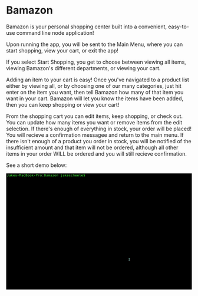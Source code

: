 # Bamazon

Bamazon is your personal shopping center built into a convenient, easy-to-use command line node application!

Upon running the app, you will be sent to the Main Menu, where you can start shopping, view your cart, or exit the app!

If you select Start Shopping, you get to choose between viewing all items, viewing Bamazon's different departments, or viewing your cart. 

Adding an item to your cart is easy! Once you've navigated to a product list either by viewing all, or by choosing one of our many categories, just hit enter on the item you want, then tell Bamazon how many of that item you want in your cart. Bamazon will let you know the items have been added, then you can keep shopping or view your cart!

From the shopping cart you can edit items, keep shopping, or check out. You can update how many items you want or remove items from the edit selection. If there's enough of everything in stock, your order will be placed! You will recieve a confirmation messagee and return to the main menu. If there isn't enough of a product you  order in stock, you will be notified of the insufficient amount and that item will not be ordered, although all other items in your order WILL be ordered and you will still recieve confirmation.

See a short demo below: 

![](./demo.gif)
